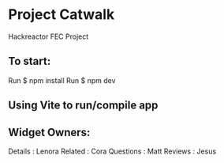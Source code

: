 # Project Catwalk
Hackreactor FEC Project

## To start:
Run $ npm install
Run $ npm dev


## Using Vite to run/compile app

## Widget Owners:
Details : Lenora
Related : Cora
Questions : Matt
Reviews : Jesus
